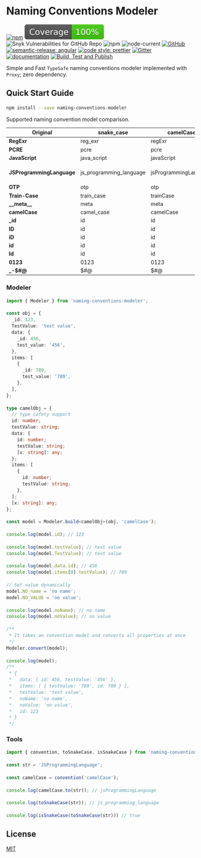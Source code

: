 # Naming Conventions Modeler

[![npm](https://img.shields.io/npm/v/naming-conventions-modeler)](https://www.npmjs.com/package/naming-conventions-modeler)
[![Coverage](https://raw.githubusercontent.com/vhidvz/naming-conventions-modeler/master/coverage-badge.svg)](https://htmlpreview.github.io/?https://github.com/vhidvz/naming-conventions-modeler/blob/master/docs/coverage/lcov-report/index.html)
![Snyk Vulnerabilities for GitHub Repo](https://img.shields.io/snyk/vulnerabilities/github/vhidvz/naming-conventions-modeler)
![npm](https://img.shields.io/npm/dm/naming-conventions-modeler)
![node-current](https://img.shields.io/node/v/naming-conventions-modeler)
[![GitHub](https://img.shields.io/github/license/vhidvz/naming-conventions-modeler?style=flat)](https://vhidvz.github.io/naming-conventions-modeler/)
[![semantic-release: angular](https://img.shields.io/badge/semantic--release-nodejs-e10079?logo=semantic-release)](https://github.com/semantic-release/semantic-release)
[![code style: prettier](https://img.shields.io/badge/code_style-prettier-ff69b4.svg)](https://github.com/prettier/prettier)
[![Gitter](https://badges.gitter.im/naming-conventions-modeler-npm/community.svg)](https://gitter.im/naming-conventions-modeler-npm/community?utm_source=badge&utm_medium=badge&utm_campaign=pr-badge)
[![documentation](https://img.shields.io/badge/documentation-click_to_read-c27cf4)](https://vhidvz.github.io/naming-conventions-modeler/)
[![Build, Test and Publish](https://github.com/vhidvz/naming-conventions-modeler/actions/workflows/npm-ci.yml/badge.svg)](https://github.com/vhidvz/naming-conventions-modeler/actions/workflows/npm-ci.yml)

Simple and Fast ```TypeSafe``` naming conventions modeler implemented with ```Proxy```; zero dependency.

## Quick Start Guide

```sh
npm install --save naming-conventions-modeler
```

Supported naming convention model comparison.

| **Original**              | **snake_case**          | **camelCase**         | **PascalCase**        | **kebab-case**          | **MACRO_CASE**          | **Train-Case**          | **flatcase**          | **no case**             |
|---------------------------|-------------------------|-----------------------|-----------------------|-------------------------|-------------------------|-------------------------|-----------------------|-------------------------|
| **RegExr**                | reg_exr                 | regExr                | RegExr                | reg-exr                 | REG_EXR                 | Reg-Exr                 | regexr                | Reg Exr                 |
| **PCRE**                  | pcre                    | pcre                  | PCRE                  | pcre                    | PCRE                    | PCRE                    | pcre                  | PCRE                    |
| **JavaScript**            | java_script             | javaScript            | JavaScript            | java-script             | JAVA_SCRIPT             | Java-Script             | javascript            | Java Script             |
| **JSProgrammingLanguage** | js_programming_language | jsProgrammingLanguage | JSProgrammingLanguage | js-programming-language | JS_PROGRAMMING_LANGUAGE | JS-Programming-Language | jsprogramminglanguage | JS Programming Language |
| **OTP**                   | otp                     | otp                   | OTP                   | otp                     | OTP                     | OTP                     | otp                   | OTP                     |
| **Train-Case**            | train_case              | trainCase             | TrainCase             | train-case              | TRAIN_CASE              | Train-Case              | traincase             | Train Case              |
| **\_\_meta\_\_**          | meta                    | meta                  | Meta                  | meta                    | META                    | Meta                    | meta                  | meta                    |
| **camelCase**             | camel_case              | camelCase             | CamelCase             | camel-case              | CAMEL_CASE              | Camel-Case              | camelcase             | camel Case              |
| **_id**                   | id                      | id                    | Id                    | id                      | ID                      | Id                      | id                    | id                      |
| **ID**                    | id                      | id                    | ID                    | id                      | ID                      | ID                      | id                    | ID                      |
| **iD**                    | id                      | id                    | ID                    | id                      | ID                      | ID                      | id                    | iD                      |
| **id**                    | id                      | id                    | Id                    | id                      | ID                      | Id                      | id                    | id                      |
| **Id**                    | id                      | id                    | Id                    | id                      | ID                      | Id                      | id                    | Id                      |
| **0123**                  | 0123                    | 0123                  | 0123                  | 0123                    | 0123                    | 0123                    | 0123                  | 0123                    |
| **_-$#@**                 | $#@                     | $#@                   | $#@                   | $#@                     | $#@                     | $#@                     | $#@                   | $#@                     |

### Modeler

```ts
import { Modeler } from 'naming-conventions-modeler';

const obj = {
  _id: 123,
  TestValue: 'test value',
  data: {
    _id: 456,
    test_value: '456',
  },
  items: [
    {
      _id: 789,
      test_value: '789',
    },
  ],
};

type camelObj = {
  // type safety support
  id: number;
  testValue: string;
  data: {
    id: number;
    testValue: string;
    [x: string]: any;
  };
  items: [
    {
      id: number;
      testValue: string;
    },
  ];
  [x: string]: any;
};

const model = Modeler.build<camelObj>(obj, 'camelCase');

console.log(model.id); // 123

console.log(model.testValue); // test value
console.log(model.TestValue); // test value

console.log(model.data.id); // 456
console.log(model.items[0].testValue); // 789

// Set value dynamically
model.NO_name = 'no name';
model.NO_VALUE = 'no value';

console.log(model.noName); // no name
console.log(model.noValue); // no value

/**
 * It takes an convention model and converts all properties at once
 */
Modeler.convert(model);

console.log(model);
/**
 * {
 *   data: { id: 456, testValue: '456' },
 *   items: [ { testValue: '789', id: 789 } ],
 *   testValue: 'test value',
 *   noName: 'no name',
 *   noValue: 'no value',
 *   id: 123
 * }
 */
```

### Tools

```ts
import { convention, toSnakeCase, isSnakeCase } from 'naming-conventions-modeler';

const str = 'JSProgrammingLanguage';

const camelCase = convention('camelCase');

console.log(camelCase.to(str)); // jsProgrammingLanguage

console.log(toSnakeCase(str)); // js_programming_language

console.log(isSnakeCase(toSnakeCase(str))) // true
```

## License

[MIT](https://github.com/vhidvz/naming-conventions-modeler/blob/master/LICENSE)
